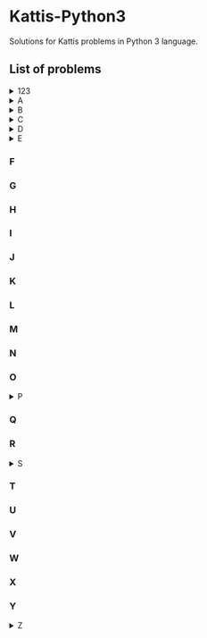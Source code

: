 # Kattis-Python3
Solutions for Kattis problems in Python 3 language.

## List of problems
<details>
    <summary>123</summary>

####  [**99 Problems**](https://open.kattis.com/problems/99problemsh)
* [Solution in PY3](https://github.com/Hasan-Kalzi/Kattis-Python3/blob/main/src/Py3/99_Problems.py)
* [Solution in PY2](https://github.com/Hasan-Kalzi/Kattis-Python3/blob/main/src/Py2/99_Problems.py)

</details>

<details>
    <summary>A</summary>

####  [**Aaah!**](https://open.kattis.com/problems/aaah)
* [Solution in PY3](https://github.com/Hasan-Kalzi/Kattis-Python3/blob/main/src/Py3/Aaah.py)
* [Solution in PY2](https://github.com/Hasan-Kalzi/Kattis-Python3/blob/main/src/Py2/Aaah.py)
#### [**ACM Contest Scoring**](https://open.kattis.com/problems/acm)
* [Solution in PY3](https://github.com/Hasan-Kalzi/Kattis-Python3/blob/main/src/Py3/ACM_Contest_Scoring.py)
* [Solution in PY2](https://github.com/Hasan-Kalzi/Kattis-Python3/blob/main/src/Py2/ACM_Contest_Scoring.py)
#### [**Add Two Numbers**](https://open.kattis.com/problems/addtwonumbers) 
* [Solution in PY3](https://github.com/Hasan-Kalzi/Kattis-Python3/blob/main/src/Py3/Add_Two_Numbers.py) 
* [Solution in PY2](https://github.com/Hasan-Kalzi/Kattis-Python3/blob/main/src/Py2/Add_Two_Numbers.py)
#### [**Alphabet Spam**](https://open.kattis.com/problems/alphabetspam)
* [Solution in PY3](https://github.com/Hasan-Kalzi/Kattis-Python3/blob/main/src/Py3/Alphabet_Spam.py)
* [Solution in PY2](https://github.com/Hasan-Kalzi/Kattis-Python3/blob/main/src/Py2/Alphabet_Spam.py)
#### [**A New Alphabet**](https://open.kattis.com/problems/anewalphabet)
[Solution in PY3](https://github.com/Hasan-Kalzi/Kattis-Python3/blob/main/src/Py3/A_New_Alphabet.py)
[Solution in PY2](https://github.com/Hasan-Kalzi/Kattis-Python3/blob/main/src/Py2/A_New_Alphabet.py)
#### [**Apaxiaaaaaaaaaaaans!**](https://open.kattis.com/problems/apaxiaaans)
* [Solution in PY3](https://github.com/Hasan-Kalzi/Kattis-Python3/blob/main/src/Py3/Apaxiaaaaaaaaaaaans.py)
* [Solution in PY2](https://github.com/Hasan-Kalzi/Kattis-Python3/blob/main/src/Py2/Apaxiaaaaaaaaaaaans.py)
#### [**A Rational Sequence 2**](https://open.kattis.com/problems/rationalsequence2)
* [Solution in PY3](https://github.com/Hasan-Kalzi/Kattis-Python3/blob/main/src/Py3/A_Rational_Sequence_2.py)
* [Solution in PY2](https://github.com/Hasan-Kalzi/Kattis-Python3/blob/main/src/Py2/A_Rational_Sequence_2.py)
#### [**A Real Challenge**](https://open.kattis.com/problems/areal)
* [Solution in PY3](https://github.com/Hasan-Kalzi/Kattis-Python3/blob/main/src/Py3/A_Real_Challenge.py)
* [Solution in PY2](https://github.com/Hasan-Kalzi/Kattis-Python3/blob/main/src/Py2/A_Real_Challenge.py)
#### [**Arm Coordination**](https://open.kattis.com/problems/armcoordination)
* [Solution in PY3](https://github.com/Hasan-Kalzi/Kattis-Python3/blob/main/src/Py3/Arm_Coordination.py)
* [Solution in PY2](https://github.com/Hasan-Kalzi/Kattis-Python3/blob/main/src/Py2/Arm_Coordination.py)
#### [**Arrangement**](https://open.kattis.com/problems/upprodun)
* [Solution in PY3](https://github.com/Hasan-Kalzi/Kattis-Python3/blob/main/src/Py3/Arrangement.py)
* [Solution in PY2](https://github.com/Hasan-Kalzi/Kattis-Python3/blob/main/src/Py2/Arrangement.py)
#### [**ASCII Addition**](https://open.kattis.com/problems/asciiaddition)
* [Solution in PY3](https://github.com/Hasan-Kalzi/Kattis-Python3/blob/main/src/Py3/ASCII_Addition.py) 
* [Solution in PY2](https://github.com/Hasan-Kalzi/Kattis-Python3/blob/main/src/Py2/ASCII_Addition.py)
#### [**Astrological Sign**](https://open.kattis.com/problems/astrologicalsign)
* [Solution in PY3](https://github.com/Hasan-Kalzi/Kattis-Python3/blob/main/src/Py3/Astrological_Sign.py) 
* [Solution in PY2](https://github.com/Hasan-Kalzi/Kattis-Python3/blob/main/src/Py2/Astrological_Sign.py)
#### [**Autori**](https://open.kattis.com/problems/autori)
* [Solution in PY3](https://github.com/Hasan-Kalzi/Kattis-Python3/blob/main/src/Py3/Autori.py)
* [Solution in PY2](https://github.com/Hasan-Kalzi/Kattis-Python3/blob/main/src/Py2/Autori.py)
#### [**Average Character**](https://open.kattis.com/problems/averagecharacter)
* [Solution in PY3](https://github.com/Hasan-Kalzi/Kattis-Python3/blob/main/src/Py3/Average_Character.py)
* [Solution in PY2](https://github.com/Hasan-Kalzi/Kattis-Python3/blob/main/src/Py2/Average_Character.py)
#### [**Avion**](https://open.kattis.com/problems/avion)
* [Solution in PY3](https://github.com/Hasan-Kalzi/Kattis-Python3/blob/main/src/Py3/Avion.py)
* [Solution in PY2](https://github.com/Hasan-Kalzi/Kattis-Python3/blob/main/src/Py2/Avion.py)

</details>

<details>
    <summary>B</summary>

#### [**Batter Up**](https://open.kattis.com/problems/batterup)
* [Solution in PY3](https://github.com/Hasan-Kalzi/Kattis-Python3/blob/main/src/Py3/Batter_Up.py)
* [Solution in PY2](https://github.com/Hasan-Kalzi/Kattis-Python3/blob/main/src/Py2/Batter_Up.py)
#### [**Beavergnaw**](https://open.kattis.com/problems/beavergnaw)
* [Solution in PY3](https://github.com/Hasan-Kalzi/Kattis-Python3/blob/main/src/Py3/Beavergnaw.py)
* [Solution in PY2](https://github.com/Hasan-Kalzi/Kattis-Python3/blob/main/src/Py2/Beavergnaw.py)
#### [**Bela**](https://open.kattis.com/problems/bela)
* [Solution in PY3](https://github.com/Hasan-Kalzi/Kattis-Python3/blob/main/src/Py3/Bela.py)
* [Solution in PY2](https://github.com/Hasan-Kalzi/Kattis-Python3/blob/main/src/Py2/Bela.py)
#### [**Betting**](https://open.kattis.com/problems/betting)
* [Solution in PY3](https://github.com/Hasan-Kalzi/Kattis-Python3/blob/main/src/Py3/Betting.py)
* [Solution in PY2](https://github.com/Hasan-Kalzi/Kattis-Python3/blob/main/src/Py2/Betting.py)
#### [**Bijele**](https://open.kattis.com/problems/bijele)
* [Solution in PY3](https://github.com/Hasan-Kalzi/Kattis-Python3/blob/main/src/Py3/Bijele.py)
* [Solution in PY2](https://github.com/Hasan-Kalzi/Kattis-Python3/blob/main/src/Py2/Bijele.py)
#### [**Birthday Memorization**](https://open.kattis.com/problems/fodelsedagsmemorisering/en)
* [Solution in PY3](https://github.com/Hasan-Kalzi/Kattis-Python3/blob/main/src/Py3/Birthday_Memorization.py)
* [Solution in PY2](https://github.com/Hasan-Kalzi/Kattis-Python3/blob/main/src/Py2/Birthday_Memorization.py)
#### [**Bluetooth**](https://open.kattis.com/problems/bluetooth/en)
* [Solution in PY3](https://github.com/Hasan-Kalzi/Kattis-Python3/blob/main/src/Py3/Bluetooth.py)
* [Solution in PY2](https://github.com/Hasan-Kalzi/Kattis-Python3/blob/main/src/Py2/Bluetooth.py)
#### [**Boat Parts**](https://open.kattis.com/problems/boatparts)
* [Solution in PY3](https://github.com/Hasan-Kalzi/Kattis-Python3/blob/main/src/Py3/Boat_Parts.py)
* [Solution in PY2](https://github.com/Hasan-Kalzi/Kattis-Python3/blob/main/src/Py2/Boat_Parts.py)
#### [**Breaking Branches**](https://open.kattis.com/problems/breakingbranches)
* [Solution in PY3](https://github.com/Hasan-Kalzi/Kattis-Python3/blob/main/src/Py3/Breaking_Branches.py)
* [Solution in PY2](https://github.com/Hasan-Kalzi/Kattis-Python3/blob/main/src/Py2/Breaking_Branches.py)
#### [**Broken Calculator**](https://open.kattis.com/problems/brokencalculator)
* [Solution in PY3](https://github.com/Hasan-Kalzi/Kattis-Python3/blob/main/src/Py3/Broken_Calculator.py)
* [Solution in PY2](https://github.com/Hasan-Kalzi/Kattis-Python3/blob/main/src/Py2/Broken_Calculator.py)
#### [**Building Pyramids**](https://open.kattis.com/problems/pyramids)
* [Solution in PY3](https://github.com/Hasan-Kalzi/Kattis-Python3/blob/main/src/Py3/Building_Pyramids.py)
* [Solution in PY2](https://github.com/Hasan-Kalzi/Kattis-Python2/blob/main/src/Py2/Building_Pyramids.py)
#### [**Buka**](https://open.kattis.com/problems/buka)
* [Solution in PY3](https://github.com/Hasan-Kalzi/Kattis-Python3/blob/main/src/Py3/Buka.py)
* [Solution in PY2](https://github.com/Hasan-Kalzi/Kattis-Python3/blob/main/src/Py2/Buka.py)
#### [**Bus**](https://open.kattis.com/problems/bus)
* [Solution in PY3](https://github.com/Hasan-Kalzi/Kattis-Python3/blob/main/src/Py3/Bus.py)
* [Solution in PY2](https://github.com/Hasan-Kalzi/Kattis-Python3/blob/main/src/Py2/Bus.py)

</details>

<details>
    <summary>C</summary>

#### [**Calculating Dart Scores**](https://open.kattis.com/problems/calculatingdartscores)
* [Solution in PY3](https://github.com/Hasan-Kalzi/Kattis-Python3/blob/main/src/Py3/Calculating_Dart_Scores.py)
* [Solution in PY2](https://github.com/Hasan-Kalzi/Kattis-Python3/blob/main/src/Py2/Calculating_Dart_Scores.py)
#### [**Cetvrta**](https://open.kattis.com/problems/cetvrta)
* [Solution in PY3](https://github.com/Hasan-Kalzi/Kattis-Python3/blob/main/src/Py3/Cetvrta.py)
* [Solution in PY2](https://github.com/Hasan-Kalzi/Kattis-Python3/blob/main/src/Py2/Cetvrta.py)
#### [**Chanukah Challenge**](https://open.kattis.com/problems/chanukah)
* [Solution in PY3](https://github.com/Hasan-Kalzi/Kattis-Python3/blob/main/src/Py3/Chanukah_Challenge.py)
* [Solution in PY2](https://github.com/Hasan-Kalzi/Kattis-Python3/blob/main/src/Py2/Chanukah_Challenge.py)
#### [**Cinema Crowds 2**](https://open.kattis.com/problems/cinema2)
* [Solution in PY3](https://github.com/Hasan-Kalzi/Kattis-Python3/blob/main/src/Py3/Cinema_Crowds_2.py)
* [Solution in PY2](https://github.com/Hasan-Kalzi/Kattis-Python3/blob/main/src/Py2/Cinema_Crowds_2.py)
#### [**Closing the Loop**](https://open.kattis.com/problems/closingtheloop)
* [Solution in PY3](https://github.com/Hasan-Kalzi/Kattis-Python3/blob/main/src/Py3/Closing_the_Loop.py)
* [Solution in PY2](https://github.com/Hasan-Kalzi/Kattis-Python3/blob/main/src/Py2/Closing_the_Loop.py)
#### [**Code to Save Lives**](https://open.kattis.com/problems/codetosavelives)
* [Solution in PY3](https://github.com/Hasan-Kalzi/Kattis-Python3/blob/main/src/Py3/Code_to_Save_Lives.py)
* [Solution in PY2](https://github.com/Hasan-Kalzi/Kattis-Python3/blob/main/src/Py2/Code_to_Save_Lives.py)
#### [**Cold-puter Science**](https://open.kattis.com/problems/cold)
* [Solution in PY3](https://github.com/Hasan-Kalzi/Kattis-Python3/blob/main/src/Py3/Cold_puter_Science.py)
* [Solution in PY2](https://github.com/Hasan-Kalzi/Kattis-Python3/blob/main/src/Py2/Cold_puter_Science.py)
#### [**Coloring Socks**](https://open.kattis.com/problems/color)
* [Solution in PY3](https://github.com/Hasan-Kalzi/Kattis-Python3/blob/main/src/Py3/Coloring_Socks.py)
* [Solution in PY2](https://github.com/Hasan-Kalzi/Kattis-Python3/blob/main/src/Py2/Coloring_Socks.py)
#### [**Contest Struggles**](https://open.kattis.com/problems/conteststruggles)
* [Solution in PY3](https://github.com/Hasan-Kalzi/Kattis-Python3/blob/main/src/Py3/Contest_Struggles.py)
* [Solution in PY2](https://github.com/Hasan-Kalzi/Kattis-Python3/blob/main/src/Py2/Contest_Struggles.py)
#### [**Cooking Water**](https://open.kattis.com/problems/cookingwater)
* [Solution in PY3](https://github.com/Hasan-Kalzi/Kattis-Python3/blob/main/src/Py3/Cooking_Water.py)
* [Solution in PY2](https://github.com/Hasan-Kalzi/Kattis-Python3/blob/main/src/Py2/Cooking_Water.py)
#### [**Counting Clauses**](https://open.kattis.com/problems/countingclauses)
* [Solution in PY3](https://github.com/Hasan-Kalzi/Kattis-Python3/blob/main/src/Py3/Counting_Clauses.py)
* [Solution in PY2](https://github.com/Hasan-Kalzi/Kattis-Python3/blob/main/src/Py2/Counting_Clauses.py)
#### [**Count the Vowels**](https://open.kattis.com/problems/countthevowels)
* [Solution in PY3](https://github.com/Hasan-Kalzi/Kattis-Python3/blob/main/src/Py3/Count_the_Vowels.py)
* [Solution in PY2](https://github.com/Hasan-Kalzi/Kattis-Python3/blob/main/src/Py2/Count_the_Vowels.py)
#### [**Course Scheduling**](https://open.kattis.com/problems/coursescheduling)
* [Solution in PY3](https://github.com/Hasan-Kalzi/Kattis-Python3/blob/main/src/Py3/Course_Scheduling.py)
* [Solution in PY2](https://github.com/Hasan-Kalzi/Kattis-Python3/blob/main/src/Py2/Course_Scheduling.py)
#### [**CPR Number**](https://open.kattis.com/problems/cprnummer)
* [Solution in PY3](https://github.com/Hasan-Kalzi/Kattis-Python3/blob/main/src/Py3/CPR_Number.py)
* [Solution in PY2](https://github.com/Hasan-Kalzi/Kattis-Python3/blob/main/src/Py2/CPR_Number.py)
#### [**Cryptographer's Conundrum**](https://open.kattis.com/problems/conundrum)
* [Solution in PY3](https://github.com/Hasan-Kalzi/Kattis-Python3/blob/main/src/Py3/Cryptographers_Conundrum.py)
* [Solution in PY2](https://github.com/Hasan-Kalzi/Kattis-Python3/blob/main/src/Py2/Cryptographers_Conundrum.py)
#### [**Cudoviste**](https://open.kattis.com/problems/cudoviste)
* [Solution in PY3](https://github.com/Hasan-Kalzi/Kattis-Python3/blob/main/src/Py3/Cudoviste.py)
* [Solution in PY2](https://github.com/Hasan-Kalzi/Kattis-Python3/blob/main/src/Py2/Cudoviste.py)
#### [**Cut in Line**](https://open.kattis.com/problems/cutinline)
* [Solution in PY3](https://github.com/Hasan-Kalzi/Kattis-Python3/blob/main/src/Py3/Cut_in_Line.py)
* [Solution in PY2](https://github.com/Hasan-Kalzi/Kattis-Python3/blob/main/src/Py2/Cut_in_Line.py)

</details>

<details>
    <summary>D</summary>

#### [**Damaged Equation**](https://open.kattis.com/problems/damagedequation)
* [Solution in PY3](https://github.com/Hasan-Kalzi/Kattis-Python3/blob/main/src/Py3/Damaged_Equation.py)
* [Solution in PY2](https://github.com/Hasan-Kalzi/Kattis-Python3/blob/main/src/Py2/Damaged_Equation.py)

</details>

<details>
    <summary>E</summary>

#### [**Exoplanet Lighthouse**](https://open.kattis.com/problems/exoplanetlighthouse)
* [Solution in PY3](https://github.com/Hasan-Kalzi/Kattis-Python3/blob/main/src/Py3/Exoplanet_Lighthouse.py)
* [Solution in PY2](https://github.com/Hasan-Kalzi/Kattis-Python3/blob/main/src/Py2/Exoplanet_Lighthouse.py)

</details>

### F
### G
### H
### I
### J
### K
### L
### M
### N
### O

<details>
    <summary>P</summary>

#### [**Pachyderm Peanut Packing**](https://open.kattis.com/problems/pachydermpeanutpacking)
* [Solution in PY3](https://github.com/Hasan-Kalzi/Kattis-Python3/blob/main/src/Py3/Pachyderm_Peanut_Packing.py)
* [Solution in PY2](https://github.com/Hasan-Kalzi/Kattis-Python3/blob/main/src/Py2/Pachyderm_Peanut_Packing.py)

</details>

### Q
### R

<details>
    <summary>S</summary>

#### [**Scaling Recipe**](https://open.kattis.com/problems/scalingrecipe)
* [Solution in PY3](https://github.com/Hasan-Kalzi/Kattis-Python3/blob/main/src/Py3/Scaling_Recipe.py)
* [Solution in PY2](https://github.com/Hasan-Kalzi/Kattis-Python3/blob/main/src/Py2/Scaling_Recipe.py)
#### [**Social Distancing**](https://open.kattis.com/problems/socialdistancing2)
* [Solution in PY3](https://github.com/Hasan-Kalzi/Kattis-Python3/blob/main/src/Py3/Social_Distancing.py)
* [Solution in PY2](https://github.com/Hasan-Kalzi/Kattis-Python3/blob/main/src/Py2/Social_Distancing.py)

</details>

### T
### U
### V
### W
### X
### Y

<details>
    <summary>Z</summary>

#### [**Zoom**](https://open.kattis.com/problems/zoom)
* [Solution in PY3](https://github.com/Hasan-Kalzi/Kattis-Python3/blob/main/src/Py3/Zoom.py)
* [Solution in PY2](https://github.com/Hasan-Kalzi/Kattis-Python3/blob/main/src/Py2/Zoom.py)

</details>



